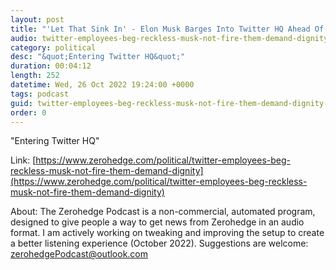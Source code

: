 ```yaml
---
layout: post
title: "'Let That Sink In' - Elon Musk Barges Into Twitter HQ Ahead Of Deal Close"
audio: twitter-employees-beg-reckless-musk-not-fire-them-demand-dignity-2
category: political
desc: "&quot;Entering Twitter HQ&quot;"
duration: 00:04:12
length: 252
datetime: Wed, 26 Oct 2022 19:24:00 +0000
tags: podcast
guid: twitter-employees-beg-reckless-musk-not-fire-them-demand-dignity-0
order: 0
---
```

&quot;Entering Twitter HQ&quot;

Link: [https://www.zerohedge.com/political/twitter-employees-beg-reckless-musk-not-fire-them-demand-dignity](https://www.zerohedge.com/political/twitter-employees-beg-reckless-musk-not-fire-them-demand-dignity)

About: The Zerohedge Podcast is a non-commercial, automated program, designed to give people a way to get news from Zerohedge in an audio format.  I am actively working on tweaking and improving the setup to create a better listening experience (October 2022).  Suggestions are welcome: [zerohedgePodcast@outlook.com](mailto:zerohedgePodcast@outlook.com)